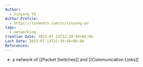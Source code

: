 ```yaml
---
Author:
  - Xinyang YU
Author Profile:
  - https://linkedin.com/in/xinyang-yu
tags:
  - networking
Creation Date: 2023-07-13T22:39:46+08:00
Last Date: 2023-07-13T22:39:46+08:00
References:
---
```

* a network of [[Packet Switches]] and [[Communication Links]]
